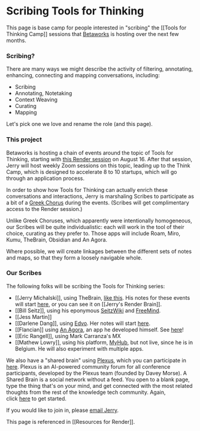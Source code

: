 # Scribing Tools for Thinking

This page is base camp for people interested in "scribing" the [[Tools for Thinking Camp]] sessions that [Betaworks](betaworks.com) is hosting over the next few months. 

### Scribing?

There are many ways we might describe the activity of filtering, annotating, enhancing, connecting and mapping conversations, including:

- Scribing
- Annotating, Notetaking
- Context Weaving
- Curating
- Mapping

Let's pick one we love and rename the role (and this page). 

### This project

Betaworks is hosting a chain of events around the topic of Tools for Thinking, starting with [this Render session](https://www.betaworks.com/event/render-tools-for-thinking) on August 16. After that session, Jerry will host weekly Zoom sessions on this topic, leading up to the Think Camp, which is designed to accelerate 8 to 10 startups, which will go through an application process. 

In order to show how Tools for Thinking can actually enrich these conversations and interactions, Jerry is marshaling Scribes to participate as a bit of a [Greek Chorus](http://en.wikipedia.org/wiki/Greek_chorus) during the events. (Scribes will get complimentary access to the Render session.)

Unlike Greek Choruses, which apparently were intentionally homogeneous, our Scribes will be quite individualistic: each will work in the tool of their choice, curating as they prefer to. Those apps will include Roam, Miro, Kumu, TheBrain, Obsidian and An Agora. 

Where possible, we will create linkages between the different sets of notes and maps, so that they form a loosely navigable whole. 

### Our Scribes

The following folks will be scribing the Tools for Thinking series:

- [[Jerry Michalski]], using TheBrain, [like this](https://bra.in/5qeDMg). His notes for these events will start [here](https://bra.in/4jrLy5), or you can see it on [[Jerry's Render Brain]]. 
- [[Bill Seitz]], using his eponymous [SeitzWiki](http://webseitz.fluxent.com/wiki/FrontPage) and [FreeMind](http://freemind.sourceforge.net/wiki/index.php/Main_Page). 
- [[Jess Martin]]
- [[Darlene Dang]], using [Edvo](https://www.edvo.com/). Her notes will start [here](https://app.edvo.com/topic/Dw11GUNDXryRqjr4DoH7). 
- [[Flancian]] using [An Agora](https://anagora.org/), an app he developed himself. See [here](https://anagora.org/tools-for-thinking)!
- [[Eric Rangell]], using Mark Carranza's MX
- [[Mathew Lowry]], using his platform, [MyHub](MyHub.ai), but not live, since he is in Belgium. He will also experiment with multiple apps. 

We also have a "shared brain" using [Plexus](https://plexusnotes.com/home), which you can participate in [here](http://plexus.earth/p/render). Plexus is an AI-powered community forum for all conference participants, developed by the Plexus team (founded by Davey Morse). A Shared Brain is a social network without a feed. You open to a blank page, type the thing that's on your mind, and get connected with the most related thoughts from the rest of the knowledge tech community. Again, click [here](http://plexus.earth/p/render) to get started.

If you would like to join in, please [email Jerry](mailto:sociate@gmail.com). 

This page is referenced in [[Resources for Render]].